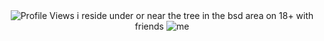 <div align="center"
 
![Profile Views](https://komarev.com/ghpvc/?username=RAB-IES&style=flat-square)
i reside under or near the tree in the bsd area on 18+ with friends 
![me](https://i.postimg.cc/x8DZ3Fvs/IMG-3122.jpg)






<!--
 
**RAB-IES/RAB-IES** is a ✨ _special_ ✨ repository because its `README.md` (this file) appears on your GitHub profile.

Here are some ideas to get you started:

- 🔭 I’m currently working on ...
- 🌱 I’m currently learning ...
- 👯 I’m looking to collaborate on ...
- 🤔 I’m looking for help with ...
- 💬 Ask me about ...
- 📫 How to reach me: ...
- 😄 Pronouns: ...
- ⚡ Fun fact: ...
-->

